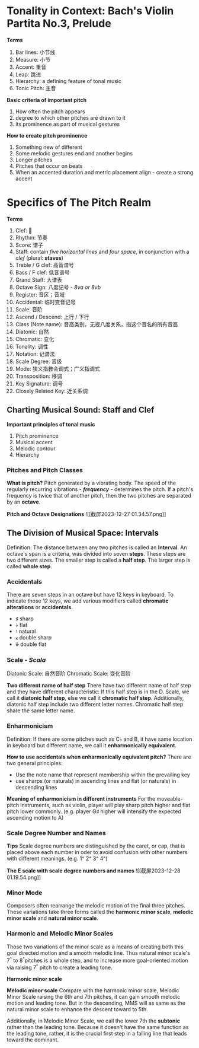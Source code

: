 # Tonality in Context: Bach's Violin Partita No.3, Prelude

**Terms**
1. Bar lines: 小节线
2. Measure: 小节
3. Accent: 重音
4. Leap: 跳进
5. Hierarchy: a defining feature of tonal music
6. Tonic Pitch: 主音

**Basic criteria of important pitch**
1. How often the pitch appears
2. degree to which other pitches are drawn to it
3. its prominence as part of musical gestures

**How to create pitch prominence**
1. Something new of different
2.  Some melodic gestures end and another begins
3. Longer pitches
4. Pitches that occur on beats
5. When an accented duration and metric placement align - create a strong accent

# Specifics of The Pitch Realm

**Terms**
1. Clef: 🎼
2. Rhythm: 节奏
3. Score: 谱子
4. Staff: contain *five horizontal lines* and *four space*, in conjunction with a *clef* (plural: **staves**)
5. Treble / G clef: 高音谱号
6. Bass / F clef: 低音谱号
7. Grand Staff: 大谱表
8. Octave Sign: 八度记号 - *8va or 8vb*
9. Register: 音区；音域
10. Accidental: 临时变音记号
11. Scale: 音阶
12. Ascend / Descend: 上行 / 下行
13. Class (Note name): 音高类别，无视八度关系，指这个音名的所有音高
14. Diatonic: 自然
15. Chromatic: 变化
16. Tonality: 调性
17. Notation: 记谱法
18. Scale Degree: 音级
19. Mode: 狭义指教会调式；广义指调式
20. Transposition: 移调
21. Key Signature: 调号
22. Closely Related Key: 近关系调

## Charting Musical Sound: Staff and Clef

**Important principles of tonal music**
1. Pitch prominence
2. Musical accent
3. Melodic contour
4. Hierarchy

### Pitches and Pitch Classes

**What is pitch?**
Pitch generated by a vibrating body. The speed of the regularly recurring vibrations - ***frequency*** - determines the pitch. If a pitch's frequency is twice that of another pitch, then the two pitches are separated by an **octave**.

**Pitch and Octave Designations**
![[截屏2023-12-27 01.34.57.png]]

## The Division of Musical Space: Intervals

Definition: The distance between any two pitches is called an **Interval**. An octave's span is a criteria, was divided into seven **steps**. These steps are two different sizes. The smaller step is called a **half step**. The larger step is called **whole step**.

### Accidentals

There are seven steps in an octave but have 12 keys in keyboard. To indicate those 12 keys, we add various modifiers called **chromatic alterations** or **accidentals**.

- ♯ sharp
- ♭ flat
- ♮ natural
- 𝄪 double sharp
- 𝄫 double flat

### Scale - *Scala*

Diatonic Scale: 自然音阶
Chromatic Scale: 变化音阶

**Two different name of half step**
There have two different name of half step and they have different characteristic: If this half step is in the D. Scale, we call it **diatonic half step**, else we call it **chromatic half step**. Additionally, diatonic half step include two different letter names. Chromatic half step share the same letter name. 

### Enharmonicism

Definition: If there are some pitches such as C♭ and B, it have same location in keyboard but different name, we call it **enharmonically equivalent**.

**How to use accidentals when enharmonically equivalent pitch?**
There are two general principles:
- Use the note name that represent membership within the prevailing key
- use sharps (or naturals) in ascending lines and flat (or naturals) in descending lines

**Meaning of enharmonicism in different instruments**
For the moveable-pitch instruments, such as violin, player will play sharp pitch higher and flat pitch lower commonly. (e.g. player G♯ higher will intensify the expected ascending motion to A)

### Scale Degree Number and Names

**Tips**
Scale degree numbers are distinguished by the caret, or cap, that is placed above each number in oder to avoid confusion with other numbers with different meanings. (e.g. 1^ 2^ 3^ 4^)

**The E scale with scale degree numbers and names**
![[截屏2023-12-28 01.19.54.png]]

### Minor Mode

Composers often rearrange the melodic motion of the final three pitches. These variations take three forms called the **harmonic minor scale**, **melodic minor scale** and **natural minor scale**.

### Harmonic and Melodic Minor Scales

Those two variations of the minor scale as a means of creating both this goal directed motion and a smooth melodic line. Thus natural minor scale's 7<sup>^</sup> to 8<sup>^</sup>pitches is a whole step, and to increase more goal-oriented motion via raising 7<sup>^</sup> pitch to create a leading tone.

**Harmonic minor scale**


**Melodic minor scale**
Compare with the harmonic minor scale, Melodic Minor Scale raising the 6th and 7th pitches, it can gain smooth melodic motion and leading tone. But in the descending, MMS will as same as the natural minor scale to enhance the descent toward to 5th.

Additionally, in Melodic Minor Scale, we call the lower 7th the **subtonic** rather than the leading tone. Because it doesn't have the same function as the leading tone, rather, it is the crucial first step in a falling line that leads toward the dominant.